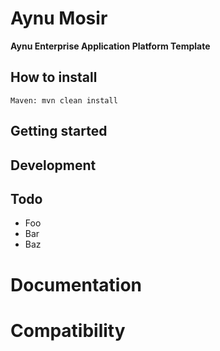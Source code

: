 # Aynu Mosir

**Aynu Enterprise Application Platform Template**

## How to install

    Maven: mvn clean install

## Getting started

## Development

## Todo

- Foo
- Bar
- Baz

# Documentation

# Compatibility

